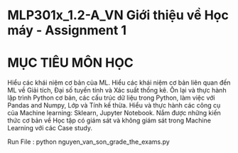 # MLP301x_1.2-A_VN Giới thiệu về Học máy - Assignment 1 

# MỤC TIÊU MÔN HỌC

Hiểu các khái niệm cơ bản của ML.
Hiểu các khái niệm cơ bản liên quan đến ML về Giải tích, Đại số tuyến tính và Xác suất thống kê.
Ôn lại và thực hành lập trình Python cơ bản, các cấu trúc dữ liệu trong Python, làm việc với Pandas and Numpy, Lớp và Tính kế thừa.
Hiểu và thực hành các công cụ của Machine learning: Sklearn, Jupyter Notebook.
Nắm được những kiến thức cơ bản về Học tập có giám sát và không giám sát trong Machine Learning với các Case study.

Run File :
  python nguyen_van_son_grade_the_exams.py 